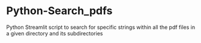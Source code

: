 # Python-Search_pdfs
Python Streamlit script to search for specific strings within all the pdf files in a given directory and its subdirectories
